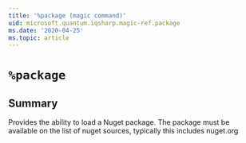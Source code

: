 ```yaml
---
title: '%package (magic command)'
uid: microsoft.quantum.iqsharp.magic-ref.package
ms.date: '2020-04-25'
ms.topic: article
---
```


<!--
    NB: This file has been automatically generated from Microsoft.Quantum.IQSharp.Jupyter.dll,
        please do not manually edit it.

    [DEBUG] JSON source:
        {"Name": "%package", "Documentation": {"Summary": "Provides the ability to load a Nuget package. The package must be available on the list of nuget sources, typically this includes nuget.org", "Full": null, "Description": null, "Remarks": null, "Examples": null, "SeeAlso": null}, "AssemblyName": "Microsoft.Quantum.IQSharp.Jupyter"}
-->

# `%package`

## Summary

Provides the ability to load a Nuget package. The package must be available on the list of nuget sources, typically this includes nuget.org
